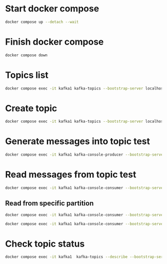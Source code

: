 # Start docker compose
```sh
docker compose up --detach --wait
```
# Finish docker compose
```sh
docker compose down
```
# Topics list
```sh
docker compose exec -it kafka1 kafka-topics --bootstrap-server localhost:9091 --list
```
# Create topic
```sh
docker compose exec -it kafka1 kafka-topics --bootstrap-server localhost:9091 --create --replication-factor 3 --partitions 3 --topic test
```
# Generate messages into topic test
```sh
docker compose exec -it kafka1 kafka-console-producer --bootstrap-server localhost:9091 --topic test
```
# Read messages from topic test
```sh
docker compose exec -it kafka1 kafka-console-consumer --bootstrap-server localhost:9091 --topic test --from-beginning
```
## Read from specific partition
```sh
docker compose exec -it kafka1 kafka-console-consumer --bootstrap-server localhost:9091 partition 0 --topic test --from-beginning
```
```sh
docker compose exec -it kafka1 kafka-console-consumer --bootstrap-server localhost:9091 --topic test --from-beginning
```
# Check topic status 
 ```sh
docker compose exec -it kafka1  kafka-topics --describe --bootstrap-server localhost:9091 --topic test
 ```
